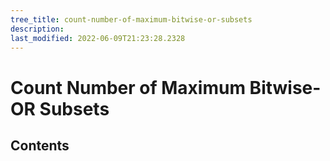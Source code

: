 ```yaml
---
tree_title: count-number-of-maximum-bitwise-or-subsets
description: 
last_modified: 2022-06-09T21:23:28.2328
---
```


# Count Number of Maximum Bitwise-OR Subsets

## Contents
